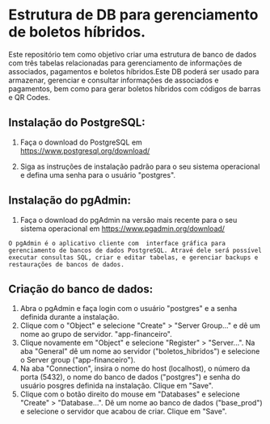 # Estrutura de DB para gerenciamento de boletos híbridos.

Este repositório tem como objetivo criar uma estrutura de banco de dados com três tabelas relacionadas para gerenciamento de informações de associados, pagamentos e boletos híbridos.Este DB poderá ser usado para armazenar, gerenciar e consultar informações de associados e pagamentos, bem como para gerar boletos híbridos com códigos de barras e QR Codes.

## Instalação do PostgreSQL:

1. Faça o download do PostgreSQL em https://www.postgresql.org/download/

2. Siga as instruções de instalação padrão para o seu sistema operacional e defina uma senha para o usuário "postgres".

## Instalação do pgAdmin:

1. Faça o download do pgAdmin na versão mais recente para o seu sistema operacional em https://www.pgadmin.org/download/

```
O pgAdmin é o aplicativo cliente com  interface gráfica para gerenciamento de bancos de dados PostgreSQL. Atravé dele será possível executar consultas SQL, criar e editar tabelas, e gerenciar backups e restaurações de bancos de dados.
```

## Criação do banco de dados:

1. Abra o pgAdmin e faça login com o usuário "postgres" e a senha definida durante a instalação.
2. Clique com o "Object" e selecione "Create" > "Server Group..." e dê um nome ao grupo de servidor. "app-financeiro".
3. Clique novamente em "Object" e selecione "Register" > "Server...". Na aba "General" dê um nome ao servidor ("boletos_hibridos") e selecione o Server group ("app-financeiro").
4. Na aba "Connection", insira o nome do host (localhost), o número da porta (5432), o nome do banco de dados ("postgres") e senha do usuário posgres definida na instalação. Clique em "Save".
5. Clique com o botão direito do mouse em "Databases" e selecione "Create" > "Database...". Dê um nome ao banco de dados ("base_prod") e selecione o servidor que acabou de criar. Clique em "Save".